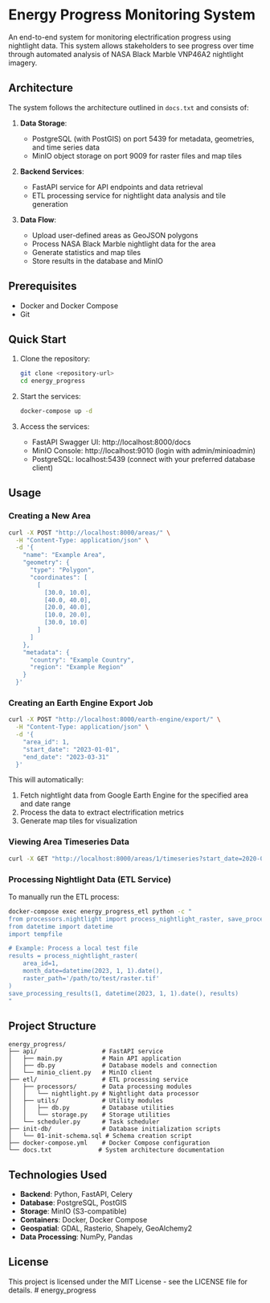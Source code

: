 # Energy Progress Monitoring System

An end-to-end system for monitoring electrification progress using nightlight data. This system allows stakeholders to see progress over time through automated analysis of NASA Black Marble VNP46A2 nightlight imagery.

## Architecture

The system follows the architecture outlined in `docs.txt` and consists of:

1. **Data Storage**:
   - PostgreSQL (with PostGIS) on port 5439 for metadata, geometries, and time series data
   - MinIO object storage on port 9009 for raster files and map tiles

2. **Backend Services**:
   - FastAPI service for API endpoints and data retrieval
   - ETL processing service for nightlight data analysis and tile generation

3. **Data Flow**:
   - Upload user-defined areas as GeoJSON polygons
   - Process NASA Black Marble nightlight data for the area
   - Generate statistics and map tiles
   - Store results in the database and MinIO

## Prerequisites

- Docker and Docker Compose
- Git

## Quick Start

1. Clone the repository:
   ```bash
   git clone <repository-url>
   cd energy_progress
   ```

2. Start the services:
   ```bash
   docker-compose up -d
   ```

3. Access the services:
   - FastAPI Swagger UI: http://localhost:8000/docs
   - MinIO Console: http://localhost:9010 (login with admin/minioadmin)
   - PostgreSQL: localhost:5439 (connect with your preferred database client)

## Usage

### Creating a New Area

```bash
curl -X POST "http://localhost:8000/areas/" \
  -H "Content-Type: application/json" \
  -d '{
    "name": "Example Area",
    "geometry": {
      "type": "Polygon",
      "coordinates": [
        [
          [30.0, 10.0],
          [40.0, 40.0],
          [20.0, 40.0],
          [10.0, 20.0],
          [30.0, 10.0]
        ]
      ]
    },
    "metadata": {
      "country": "Example Country",
      "region": "Example Region"
    }
  }'
```

### Creating an Earth Engine Export Job

```bash
curl -X POST "http://localhost:8000/earth-engine/export/" \
  -H "Content-Type: application/json" \
  -d '{
    "area_id": 1,
    "start_date": "2023-01-01",
    "end_date": "2023-03-31"
  }'
```

This will automatically:
1. Fetch nightlight data from Google Earth Engine for the specified area and date range
2. Process the data to extract electrification metrics
3. Generate map tiles for visualization

### Viewing Area Timeseries Data

```bash
curl -X GET "http://localhost:8000/areas/1/timeseries?start_date=2020-01-01&end_date=2023-12-31"
```

### Processing Nightlight Data (ETL Service)

To manually run the ETL process:

```bash
docker-compose exec energy_progress_etl python -c "
from processors.nightlight import process_nightlight_raster, save_processing_results
from datetime import datetime
import tempfile

# Example: Process a local test file
results = process_nightlight_raster(
    area_id=1,
    month_date=datetime(2023, 1, 1).date(),
    raster_path='/path/to/test/raster.tif'
)
save_processing_results(1, datetime(2023, 1, 1).date(), results)
"
```

## Project Structure

```
energy_progress/
├── api/                  # FastAPI service
│   ├── main.py           # Main API application
│   ├── db.py             # Database models and connection
│   └── minio_client.py   # MinIO client
├── etl/                  # ETL processing service
│   ├── processors/       # Data processing modules
│   │   └── nightlight.py # Nightlight data processor
│   ├── utils/            # Utility modules
│   │   ├── db.py         # Database utilities
│   │   └── storage.py    # Storage utilities
│   └── scheduler.py      # Task scheduler
├── init-db/              # Database initialization scripts
│   └── 01-init-schema.sql # Schema creation script
├── docker-compose.yml    # Docker Compose configuration
└── docs.txt             # System architecture documentation
```

## Technologies Used

- **Backend**: Python, FastAPI, Celery
- **Database**: PostgreSQL, PostGIS
- **Storage**: MinIO (S3-compatible)
- **Containers**: Docker, Docker Compose
- **Geospatial**: GDAL, Rasterio, Shapely, GeoAlchemy2
- **Data Processing**: NumPy, Pandas

## License

This project is licensed under the MIT License - see the LICENSE file for details. # energy_progress
